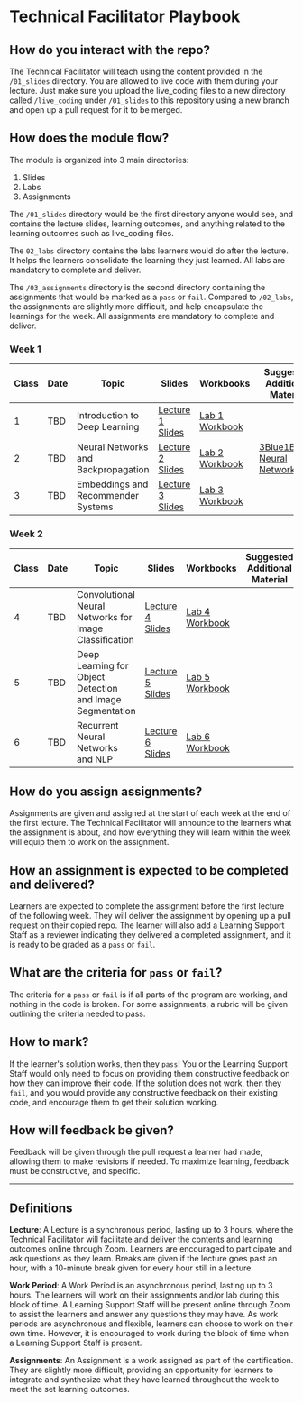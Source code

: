 # Technical Facilitator Playbook

## How do you interact with the repo?
The Technical Facilitator will teach using the content provided in the `/01_slides` directory. You are allowed to live code with them during your lecture. Just make sure you upload the live_coding files to a new directory called `/live_coding` under `/01_slides` to this repository using a new branch and open up a pull request for it to be merged.

## How does the module flow?
The module is organized into 3 main directories:
1. Slides
2. Labs
3. Assignments

The `/01_slides` directory would be the first directory anyone would see, and contains the lecture slides, learning outcomes, and anything related to the learning outcomes such as live_coding files.

The `02_labs` directory contains the labs learners would do after the lecture. It helps the learners consolidate the learning they just learned. All labs are mandatory to complete and deliver.

The `/03_assignments` directory is the second directory containing the assignments that would be marked as a `pass` or `fail`. Compared to `/02_labs`, the assignments are slightly more difficult, and help encapsulate the learnings for the week. All assignments are mandatory to complete and deliver.

### Week 1

| Class | Date                | Topic                                                     | Slides                                     | Workbooks                                                                                                           | Suggested Additional Material                                                                                          |
|-------|---------------------|-----------------------------------------------------------|--------------------------------------------|---------------------------------------------------------------------------------------------------------------------|------------------------------------------------------------------------------------------------------------------------|
| 1     | TBD    | Introduction to Deep Learning                             | [Lecture 1 Slides](slides/Lecture_1.pdf)   | [Lab 1 Workbook](https://colab.research.google.com/github/UofT-DSI/deep_learning/blob/main/notebooks/Lab_1.ipynb)   | |
| 2     | TBD   | Neural Networks and Backpropagation                       | [Lecture 2 Slides](slides/Lecture_2.pdf)   | [Lab 2 Workbook](https://colab.research.google.com/github/UofT-DSI/deep_learning/blob/main/notebooks/Lab_2.ipynb)   | [3Blue1Brown Neural Networks](https://www.youtube.com/playlist?list=PLZHQObOWTQDNU6R1_67000Dx_ZCJB-3pi)|
| 3     | TBD | Embeddings and Recommender Systems                        | [Lecture 3 Slides](slides/Lecture_3.pdf)   | [Lab 3 Workbook](https://colab.research.google.com/github/UofT-DSI/deep_learning/blob/main/notebooks/Lab_3.ipynb)   | |

### Week 2

| Class | Date                | Topic                                                     | Slides                                     | Workbooks                                                                                                           | Suggested Additional Material                                                                                          |
|-------|---------------------|-----------------------------------------------------------|--------------------------------------------|---------------------------------------------------------------------------------------------------------------------|------------------------------------------------------------------------------------------------------------------------|
| 4     | TBD   | Convolutional Neural Networks for Image Classification    | [Lecture 4 Slides](slides/Lecture_4.pdf)   | [Lab 4 Workbook](https://colab.research.google.com/github/UofT-DSI/deep_learning/blob/main/notebooks/Lab_4.ipynb)   | |
| 5     | TBD     | Deep Learning for Object Detection and Image Segmentation | [Lecture 5 Slides](slides/Lecture_5.pdf)   | [Lab 5 Workbook](https://colab.research.google.com/github/UofT-DSI/deep_learning/blob/main/notebooks/Lab_5.ipynb)   | |
| 6     | TBD    | Recurrent Neural Networks and NLP                         | [Lecture 6 Slides](slides/Lecture_6.pdf)   | [Lab 6 Workbook](https://colab.research.google.com/github/UofT-DSI/deep_learning/blob/main/notebooks/Lab_6.ipynb)   ||

## How do you assign assignments?
Assignments are given and assigned at the start of each week at the end of the first lecture. The Technical Facilitator will announce to the learners what the assignment is about, and how everything they will learn within the week will equip them to work on the assignment.

## How an assignment is expected to be completed and delivered?
Learners are expected to complete the assignment before the first lecture of the following week. They will deliver the assignment by opening up a pull request on their copied repo. The learner will also add a Learning Support Staff as a reviewer indicating they delivered a completed assignment, and it is ready to be graded as a `pass` or `fail`.

## What are the criteria for `pass` or `fail`?
The criteria for a `pass` or `fail` is if all parts of the program are working, and nothing in the code is broken. For some assignments, a rubric will be given outlining the criteria needed to pass.

## How to mark?
If the learner's solution works, then they `pass`! You or the Learning Support Staff would only need to focus on providing them constructive feedback on how they can improve their code. If the solution does not work, then they `fail`, and you would provide any constructive feedback on their existing code, and encourage them to get their solution working.

## How will feedback be given?
Feedback will be given through the pull request a learner had made, allowing them to make revisions if needed. To maximize learning, feedback must be constructive, and specific.

<hr>

## Definitions
**Lecture**: A Lecture is a synchronous period, lasting up to 3 hours, where the Technical Facilitator will facilitate and deliver the contents and learning outcomes online through Zoom. Learners are encouraged to participate and ask questions as they learn. Breaks are given if the lecture goes past an hour, with a 10-minute break given for every hour still in a lecture.

**Work Period**: A Work Period is an asynchronous period, lasting up to 3 hours. The learners will work on their assignments and/or lab during this block of time. A Learning Support Staff will be present online through Zoom to assist the learners and answer any questions they may have. As work periods are asynchronous and flexible, learners can choose to work on their own time. However, it is encouraged to work during the block of time when a Learning Support Staff is present.

**Assignments**: An Assignment is a work assigned as part of the certification. They are slightly more difficult, providing an opportunity for learners to integrate and synthesize what they have learned throughout the week to meet the set learning outcomes.
